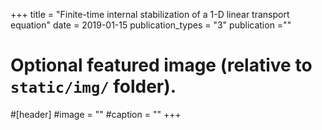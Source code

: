 +++
title = "Finite-time internal stabilization of a 1-D linear transport equation"
date = 2019-01-15
publication_types = "3"
publication =""

# Optional featured image (relative to `static/img/` folder).
#[header]
#image = ""
#caption = ""
+++

